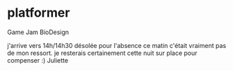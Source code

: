 # platformer
Game Jam BioDesign

j'arrive vers 14h/14h30 désolée pour l'absence ce matin c'était vraiment pas de mon ressort.
je resterais certainement cette nuit sur place pour compenser :)
Juliette
